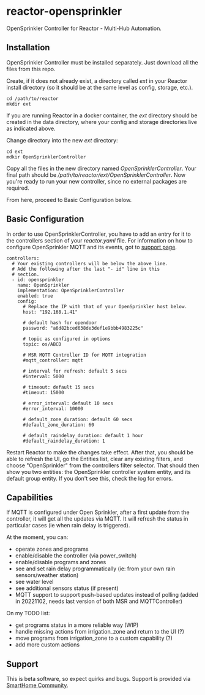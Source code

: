 # reactor-opensprinkler
OpenSprinkler Controller for Reactor - Multi-Hub Automation.

## Installation
OpenSprinkler Controller must be installed separately. Just download all the files from this repo.

Create, if it does not already exist, a directory called *ext* in your Reactor install directory (so it should be at the same level as config, storage, etc.).

```
cd /path/to/reactor
mkdir ext
```

If you are running Reactor in a docker container, the *ext* directory should be created in the data directory, where your config and storage directories live as indicated above.

Change directory into the new *ext* directory:

```
cd ext
mdkir OpenSprinklerController
```

Copy all the files in the new directory named *OpenSprinklerController*.
Your final path should be */path/to/reactor/ext/OpenSprinklerController*.
Now you're ready to run your new controller, since no external packages are required.

From here, proceed to Basic Configuration below.

## Basic Configuration

In order to use OpenSprinklerController, you have to add an entry for it to the controllers section of your *reactor.yaml* file.
For information on how to configure OpenSprinkler MQTT and its events, got to [support page](https://openthings.freshdesk.com/support/solutions/articles/5000859089-how-to-use-mqtt).

```
controllers:
  # Your existing controllers will be below the above line.
  # Add the following after the last "- id" line in this
  # section.
  - id: opensprinkler
    name: OpenSprinkler
    implementation: OpenSprinklerController
    enabled: true
    config:
      # Replace the IP with that of your OpenSprinkler host below.
      host: "192.168.1.41"

      # default hash for opendoor
      password: "a6d82bced638de3def1e9bbb4983225c"

      # topic as configured in options
      topic: os/ABCD

      # MSR MQTT Controller ID for MQTT integration
      #mqtt_controller: mqtt

      # interval for refresh: default 5 secs
      #interval: 5000

      # timeout: default 15 secs
      #timeout: 15000

      # error_interval: default 10 secs
      #error_interval: 10000

      # default_zone_duration: default 60 secs
      #default_zone_duration: 60

      # default_raindelay_duration: default 1 hour
      #default_raindelay_duration: 1
```

Restart Reactor to make the changes take effect. After that, you should be able to refresh the UI, go the Entities list, clear any existing filters, and choose "OpenSprinkler" from the controllers filter selector. That should then show you two entities: the OpenSprinkler controller system entity, and its default group entity. If you don't see this, check the log for errors.

## Capabilities

If MQTT is configured under Open Sprinkler, after a first update from the controller, it will get all the updates via MQTT. It will refresh the status in particular cases (ie when rain delay is triggered).

At the moment, you can:
 - operate zones and programs
 - enable/disable the controller (via power_switch)
 - enable/disable programs and zones
 - see and set rain delay programmatically (ie: from your own rain sensors/weather station)
 - see water level
 - see additional sensors status (if present)
 - MQTT support to support push-based updates instead of polling (added in 20221102, needs last version of both MSR and MQTTController)

On my TODO list:
 - get programs status in a more reliable way (WIP)
 - handle missing actions from irrigation_zone and return to the UI (?)
 - move programs from irrigation_zone to a custom capability (?)
 - add more custom actions
 
## Support

This is beta software, so expect quirks and bugs. Support is provided via [SmartHome Community](https://smarthome.community/).